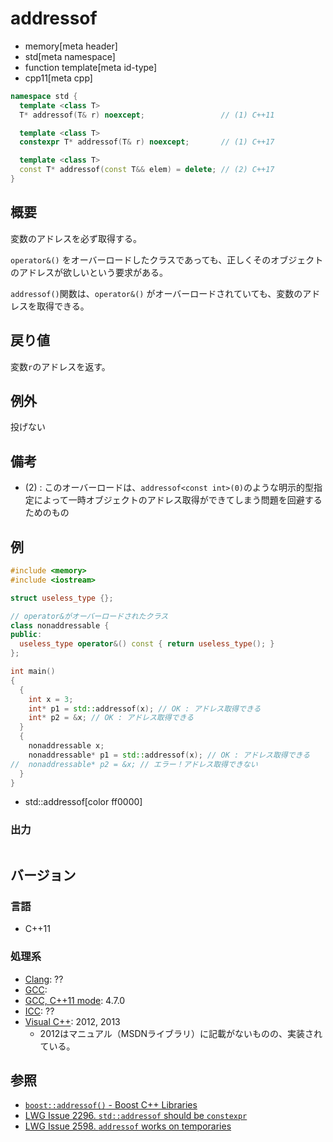 # addressof
* memory[meta header]
* std[meta namespace]
* function template[meta id-type]
* cpp11[meta cpp]

```cpp
namespace std {
  template <class T>
  T* addressof(T& r) noexcept;                 // (1) C++11

  template <class T>
  constexpr T* addressof(T& r) noexcept;       // (1) C++17

  template <class T>
  const T* addressof(const T&& elem) = delete; // (2) C++17
}
```

## 概要
変数のアドレスを必ず取得する。

`operator&()` をオーバーロードしたクラスであっても、正しくそのオブジェクトのアドレスが欲しいという要求がある。

`addressof()`関数は、`operator&()` がオーバーロードされていても、変数のアドレスを取得できる。


## 戻り値
変数`r`のアドレスを返す。


## 例外
投げない


## 備考
- (2) : このオーバーロードは、`addressof<const int>(0)`のような明示的型指定によって一時オブジェクトのアドレス取得ができてしまう問題を回避するためのもの


## 例
```cpp example
#include <memory>
#include <iostream>

struct useless_type {};

// operator&がオーバーロードされたクラス
class nonaddressable {
public:
  useless_type operator&() const { return useless_type(); }
};

int main()
{
  {
    int x = 3;
    int* p1 = std::addressof(x); // OK : アドレス取得できる
    int* p2 = &x; // OK : アドレス取得できる
  }
  {
    nonaddressable x;
    nonaddressable* p1 = std::addressof(x); // OK : アドレス取得できる
//  nonaddressable* p2 = &x; // エラー！アドレス取得できない
  }
}
```
* std::addressof[color ff0000]

### 出力
```
```

## バージョン
### 言語
- C++11

### 処理系
- [Clang](/implementation.md#clang): ??
- [GCC](/implementation.md#gcc): 
- [GCC, C++11 mode](/implementation.md#gcc): 4.7.0
- [ICC](/implementation.md#icc): ??
- [Visual C++](/implementation.md#visual_cpp): 2012, 2013
    - 2012はマニュアル（MSDNライブラリ）に記載がないものの、実装されている。

## 参照
- [`boost::addressof()` - Boost C++ Libraries](http://www.boost.org/doc/libs/release/libs/utility/utility.htm#addressof)
- [LWG Issue 2296. `std::addressof` should be `constexpr`](https://wg21.cmeerw.net/lwg/issue2296)
- [LWG Issue 2598. `addressof` works on temporaries](https://wg21.cmeerw.net/lwg/issue2598)
